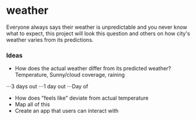 # weather

Everyone always says their weather is unpredictable and you never know what to expect, this project will look this question and others on how city's weather varies from its predictions. 


### Ideas

+ How does the actual weather differ from its predicted weather? Temperature, Sunny/cloud coverage, raining

⋅⋅⋅3 days out
⋅⋅⋅1 day out
⋅⋅⋅Day of

+ How does "feels like" deviate from actual temperature 
+ Map all of this 
+ Create an app that users can interact with
